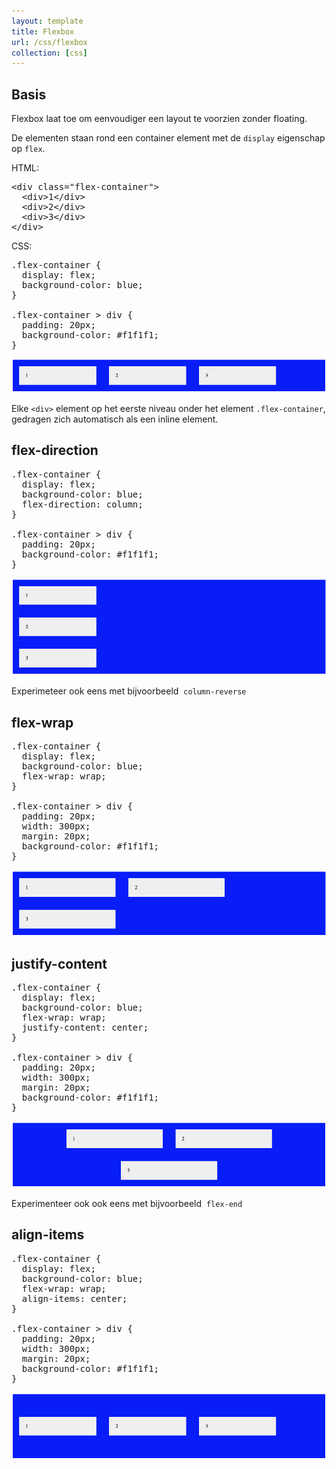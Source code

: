 ```yaml
---
layout: template
title: Flexbox
url: /css/flexbox
collection: [css]
---
```

							
## Basis



<p>Flexbox laat toe om eenvoudiger een layout te voorzien zonder floating.&nbsp;</p>



<p>De elementen staan rond een container element met de&nbsp;<code>display</code>&nbsp;eigenschap op&nbsp;<code>flex</code>.</p>



<p>HTML:</p>



<pre data-enlighter-theme="beyond" data-enlighter-language="css">
&lt;div class="flex-container"&gt;
  &lt;div&gt;1&lt;/div&gt;
  &lt;div&gt;2&lt;/div&gt;
  &lt;div&gt;3&lt;/div&gt;
&lt;/div&gt;</pre>



<p>CSS:</p>



<pre data-enlighter-theme="beyond" data-enlighter-language="css">
.flex-container {
  display: flex;
  background-color: blue;
}

.flex-container &gt; div {
  padding: 20px;
  background-color: #f1f1f1;
}</pre>



<img src="images/flex_basis.png" />



<p>Elke&nbsp;<code>&lt;div&gt;</code>&nbsp;element op het eerste niveau onder het element&nbsp;<code>.flex-container</code>, gedragen zich automatisch als een inline element.</p>



## flex-direction



<pre data-enlighter-theme="beyond" data-enlighter-language="css">.flex-container {
  display: flex;
  background-color: blue;
  flex-direction: column;
}

.flex-container &gt; div {
  padding: 20px;
  background-color: #f1f1f1;
}</pre>



<img src="images/flex_direction.png" />



<p>Experimeteer ook eens met bijvoorbeeld &nbsp;<code>column-reverse</code></p>



## flex-wrap



<pre data-enlighter-theme="beyond" data-enlighter-language="css">.flex-container {
  display: flex;
  background-color: blue;
  flex-wrap: wrap;
}

.flex-container &gt; div {
  padding: 20px;
  width: 300px;
  margin: 20px;
  background-color: #f1f1f1;
}
</pre>



<img src="images/flex_wrap.png" />



## justify-content



<pre data-enlighter-theme="beyond" data-enlighter-language="css">.flex-container {
  display: flex;
  background-color: blue;
  flex-wrap: wrap;
  justify-content: center;
}

.flex-container &gt; div {
  padding: 20px;
  width: 300px;
  margin: 20px;
  background-color: #f1f1f1;
}
</pre>



<img src="images/flex_justify_content.png" />


<p>Experimenteer ook ook eens met bijvoorbeeld &nbsp;<code>flex-end</code></p>



## align-items



<pre data-enlighter-theme="beyond" data-enlighter-language="css">
.flex-container {
  display: flex;
  background-color: blue;
  flex-wrap: wrap;
  align-items: center;
}

.flex-container &gt; div {
  padding: 20px;
  width: 300px;
  margin: 20px;
  background-color: #f1f1f1;
}
</pre>



<img src="images/flex_align_items.png" />